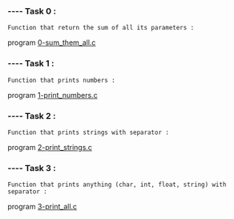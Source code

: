 ### ---- Task 0 : 

    Function that return the sum of all its parameters :

program [0-sum_them_all.c](https://github.com/Mylliah/holbertonschool-low_level_programming/blob/main/variadic_functions/0-sum_them_all.c)


### ---- Task 1 :

    Function that prints numbers :

program [1-print_numbers.c](https://github.com/Mylliah/holbertonschool-low_level_programming/blob/main/variadic_functions/1-print_numbers.c)


### ---- Task 2 : 

    Function that prints strings with separator : 

program [2-print_strings.c](https://github.com/Mylliah/holbertonschool-low_level_programming/blob/main/variadic_functions/2-print_strings.c)


### ---- Task 3 : 

    Function that prints anything (char, int, float, string) with separator :

program [3-print_all.c](https://github.com/Mylliah/holbertonschool-low_level_programming/blob/main/variadic_functions/3-print_all.c)



